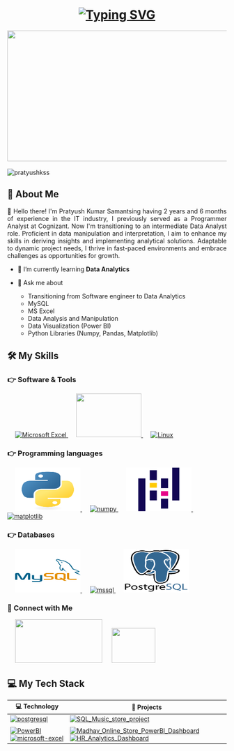 <h1 align="center"><a href="https://git.io/typing-svg"><img src="https://readme-typing-svg.demolab.com?font=Merienda&weight=500&size=30&pause=1000&color=1AF77B&center=true&vCenter=true&random=false&width=500&lines=Hey!+It's+Pratyush+%F0%9F%91%8B;A+Software+Engineer+;Aspiring+To+Get+Into+Data+Science" alt="Typing SVG" /></a></h1>
 <div align="center">
    <img src="https://media.giphy.com/media/dWesBcTLavkZuG35MI/giphy.gif" width="600" height="300"/>
  </div>

<p align="left"> <img src="https://komarev.com/ghpvc/?username=pratyushkss&label=Profile%20views&color=0e75b6&style=flat" alt="pratyushkss" /> </p>

## 🚀 About Me


<p align = "justify">👋 Hello there! I'm Pratyush Kumar Samantsing having 2 years and 6 months of experience in the IT industry, I previously served as a Programmer Analyst at Cognizant. Now I'm transitioning to an intermediate Data Analyst role. Proficient in data manipulation and interpretation, I aim to enhance my skills in deriving insights and implementing analytical solutions. Adaptable to dynamic project needs, I thrive in fast-paced environments and embrace challenges as opportunities for growth. </p>


- 🌱 I’m currently learning **Data Analytics**

- 💬 Ask me about <br>
  <ul> 
    <li>Transitioning from Software engineer to Data Analytics</li>
    <li> MySQL</li> 
    <li>  MS Excel </li> 
    <li>  Data Analysis and Manipulation</li>
    <li>  Data Visualization (Power BI)</li>
    <li>  Python Libraries (Numpy, Pandas, Matplotlib) </li>
  </ul>

## 🛠️ My Skills

 ### 👉 Software & Tools
 
<p>
  &emsp;
    <a href="https://www.microsoft.com/en-in/microsoft-365/excel" target="_blank" rel="noreferrer"> <img src="https://1000logos.net/wp-content/uploads/2020/08/Microsoft-Excel-Logo.png" alt="Microsoft Excel"  width="150" height="100"/> </a>
  &emsp;
    <a href="https://www.microsoft.com/en-in/p/power-bi/9nblgggzlxn1?activetab=pivot:overviewtab"><img src="https://1000logos.net/wp-content/uploads/2022/08/Microsoft-Power-BI-Logo-2013.png" width="150" height="100"/> </a>
  &emsp;
    <a href="https://jupyter.org"><img alt="Linux" src="https://upload.wikimedia.org/wikipedia/commons/thumb/3/38/Jupyter_logo.svg/883px-Jupyter_logo.svg.png" width="100" height="100" ></a>
 
</p>

### 👉 Programming languages

<p align="left"> 
  
&emsp;
<a href="https://www.python.org" target="_blank" rel="noreferrer"> <img src="https://raw.githubusercontent.com/devicons/devicon/master/icons/python/python-original.svg" alt="python" width="150" height="100"/> </a>
  &emsp;
 <a href="https://numpy.org" target="_blank" rel="noreferrer"> <img src="https://numpy.org/images/logo.svg" alt="numpy" width="150" height="100"/> </a> 
  &emsp;
  <a href="https://pandas.pydata.org/" target="_blank" rel="noreferrer"> <img src="https://raw.githubusercontent.com/devicons/devicon/2ae2a900d2f041da66e950e4d48052658d850630/icons/pandas/pandas-original.svg" alt="pandas" width="150" height="100"/> </a>
   &emsp;
   <a href="https://matplotlib.org" target="_blank" rel="noreferrer"> <img src="https://matplotlib.org/_static/images/documentation.svg" alt="matplotlib" width="150" height="100"/> </a>

</p>

### 👉 Databases
<p align="left">
  &emsp;
  <a href="https://www.mysql.com/" target="_blank" rel="noreferrer"> <img src="https://raw.githubusercontent.com/devicons/devicon/master/icons/mysql/mysql-original-wordmark.svg" alt="mysql" width="150" height="100"/> </a>  
  &emsp;
    <a href="https://www.microsoft.com/en-us/sql-server" target="_blank" rel="noreferrer"> <img src="https://www.svgrepo.com/show/303229/microsoft-sql-server-logo.svg" alt="mssql" width="150" height="100"/> </a>
  &emsp;
    <a href="https://www.postgresql.org" target="_blank" rel="noreferrer"> <img src="https://raw.githubusercontent.com/devicons/devicon/master/icons/postgresql/postgresql-original-wordmark.svg" alt="postgresql" width="150" height="100"/> </a>  </p>

 </p>
 
### 🤝 Connect with Me

<p align="left">
  &emsp;
<a href="https://www.linkedin.com/in/pratyush-kumar-samantsing-ab8453217/"><img src="https://1000logos.net/wp-content/uploads/2023/01/LinkedIn-logo.png" width="200" height="100" /></a>
  &emsp;
<a href="mailto:pratyush123samantsing@gmail.com"><img src="https://upload.wikimedia.org/wikipedia/commons/7/7e/Gmail_icon_%282020%29.svg" width="100" height="80" /></a>
</p>

  ## 💻 My Tech Stack

<!-- START OF PROFILE STACK, DO NOT REMOVE -->
| 💻 **Technology** | 🚀 **Projects** |
|-|-|
|  <a href="https://www.postgresql.org" target="_blank" rel="noreferrer"> <img src="https://img.shields.io/badge/PostgreSQL-316192?style=for-the-badge&logo=postgresql&logoColor=white" alt="postgresql"/> </a> | <a href="https://github.com/PratyushKSS/SQL_Music_Store_project"><img src="https://img.shields.io/static/v1?label=SQL_Music_store_project&message=%20&color=000605&logo=github&logoColor=white&labelColor=000605" alt="SQL_Music_store_project">
</a> |
| <a href="https://www.microsoft.com/en-in/p/power-bi/9nblgggzlxn1?activetab=pivot:overviewtab" target="_blank" rel="noreferrer"><img src="https://img.shields.io/static/v1?label=PowerBI&message=%20&color=yellow&logo=PowerBI&logoColor=white&labelColor=yellow" alt="PowerBI"/></a> <a href="https://www.microsoft.com/en-in/microsoft-365/excel" target="_blank" rel="noreferrer"><img src="https://img.shields.io/static/v1?label=MS%20Excel&message=%20&color=darkgreen&logo=microsoft-excel&logoColor=white&labelColor=darkgreen" alt="microsoft-excel"/></a>  | <a href="https://github.com/PratyushKSS/Madhav_Online_Store_PowerBI_Dashboard"><img src="https://img.shields.io/static/v1?label=Madhav_Online_Store_PowerBI_Dashboard&message=%20&color=black&logo=Github&logoColor=white&labelColor=black" alt="Madhav_Online_Store_PowerBI_Dashboard"><a href="https://github.com/PratyushKSS/HR_Analytics_Dashboard"><img src="https://img.shields.io/static/v1?label=HR_Analytics_Dashboard&message=%20&color=black&logo=Github&logoColor=white&labelColor=black" alt="HR_Analytics_Dashboard"></a> |

<!-- END OF PROFILE STACK, DO NOT REMOVE -->


<!--
**PratyushKSS/PratyushKSS** is a ✨ _special_ ✨ repository because its `README.md` (this file) appears on your GitHub profile.

Here are some ideas to get you started:

- 🔭 I’m currently working on ...
- 🌱 I’m currently learning ...
- 👯 I’m looking to collaborate on ...
- 🤔 I’m looking for help with ...
- 💬 Ask me about ...
- 📫 How to reach me: ...
- 😄 Pronouns: ...
- ⚡ Fun fact: ...
-->
